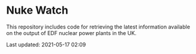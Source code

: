 # Nuke Watch

This repository includes code for retrieving the latest information available on the output of EDF nuclear power plants in the UK.

Last updated: 2021-05-17 02:09